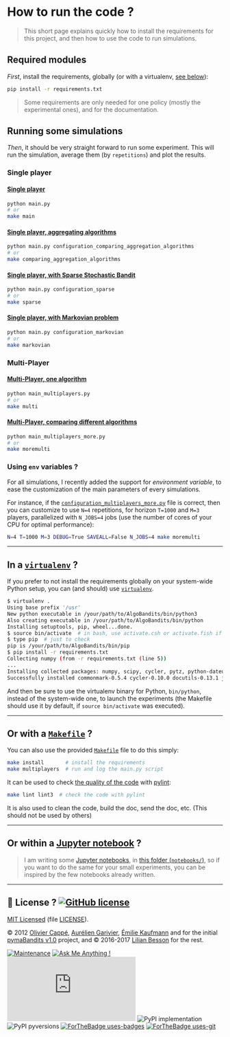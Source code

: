 # How to run the code ?

> This short page explains quickly how to install the requirements for this project, and then how to use the code to run simulations.

## Required modules
*First*, install the requirements, globally (or with a virtualenv, [see below](#In-a-virtualenv-?)):
```bash
pip install -r requirements.txt
```

> Some requirements are only needed for one policy (mostly the experimental ones), and for the documentation.

## Running some simulations
*Then*, it should be very straight forward to run some experiment.
This will run the simulation, average them (by `repetitions`) and plot the results.

### Single player
#### [Single player](main.py)
```bash
python main.py
# or
make main
```

#### [Single player, aggregating algorithms](configuration_comparing_aggregation_algorithms.py)
```bash
python main.py configuration_comparing_aggregation_algorithms
# or
make comparing_aggregation_algorithms
```

#### [Single player, with Sparse Stochastic Bandit](configuration_sparse.py)
```bash
python main.py configuration_sparse
# or
make sparse
```

#### [Single player, with Markovian problem](configuration_markovian.py)
```bash
python main.py configuration_markovian
# or
make markovian
```

### Multi-Player
#### [Multi-Player, one algorithm](main_multiplayers.py)
```bash
python main_multiplayers.py
# or
make multi
```

#### [Multi-Player, comparing different algorithms](main_multiplayers_more.py)
```bash
python main_multiplayers_more.py
# or
make moremulti
```

### Using `env` variables ?

For all simulations, I recently added the support for *environment variable*, to ease the customization of the main parameters of every simulations.

For instance, if the [`configuration_multiplayers_more.py`](configuration_multiplayers_more.py) file is correct,
then you can customize to use `N=4` repetitions, for horizon `T=1000` and `M=3` players, parallelized with `N_JOBS=4` jobs (use the number of cores of your CPU for optimal performance):

```bash
N=4 T=1000 M=3 DEBUG=True SAVEALL=False N_JOBS=4 make moremulti
```

----

## In a [`virtualenv`](https://virtualenv.pypa.io/en/stable/) ?
If you prefer to not install the requirements globally on your system-wide Python setup, you can (and should) use [`virtualenv`](https://virtualenv.pypa.io/en/stable/).

```bash
$ virtualenv .
Using base prefix '/usr'
New python executable in /your/path/to/AlgoBandits/bin/python3
Also creating executable in /your/path/to/AlgoBandits/bin/python
Installing setuptools, pip, wheel...done.
$ source bin/activate  # in bash, use activate.csh or activate.fish if needed
$ type pip  # just to check
pip is /your/path/to/AlgoBandits/bin/pip
$ pip install -r requirements.txt
Collecting numpy (from -r requirements.txt (line 5))
...
Installing collected packages: numpy, scipy, cycler, pytz, python-dateutil, matplotlib, joblib, pandas, seaborn, tqdm, sphinx-rtd-theme, commonmark, docutils, recommonmark
Successfully installed commonmark-0.5.4 cycler-0.10.0 docutils-0.13.1 joblib-0.11 matplotlib-2.0.0 numpy-1.12.1 pandas-0.19.2 python-dateutil-2.6.0 pytz-2016.10 recommonmark-0.4.0 scipy-0.19.0 seaborn-0.7.1 sphinx-rtd-theme-0.2.4 tqdm-4.11.2
```

And then be sure to use the virtualenv binary for Python, `bin/python`, instead of the system-wide one, to launch the experiments (the Makefile should use it by default, if `source bin/activate` was executed).

---

## Or with a [`Makefile`](Makefile) ?
You can also use the provided [`Makefile`](Makefile) file to do this simply:
```bash
make install       # install the requirements
make multiplayers  # run and log the main.py script
```

It can be used to check [the quality of the code](logs/main_pylint_log.txt) with [pylint](https://www.pylint.org/):
```bash
make lint lint3  # check the code with pylint
```

It is also used to clean the code, build the doc, send the doc, etc. (This should not be used by others)

---

## Or within a [Jupyter notebook](https://jupyter.org/) ?
> I am writing some [Jupyter notebooks](https://jupyter.org/), in [this folder (`notebooks/`)](notebooks/), so if you want to do the same for your small experiments, you can be inspired by the few notebooks already written.

----

## :scroll: License ? [![GitHub license](https://img.shields.io/github/license/Naereen/AlgoBandits.svg)](https://github.com/Naereen/AlgoBandits/blob/master/LICENSE)
[MIT Licensed](https://lbesson.mit-license.org/) (file [LICENSE](LICENSE)).

© 2012 [Olivier Cappé](http://perso.telecom-paristech.fr/%7Ecappe/), [Aurélien Garivier](https://www.math.univ-toulouse.fr/%7Eagarivie/), [Émilie Kaufmann](http://chercheurs.lille.inria.fr/ekaufman/) and for the initial [pymaBandits v1.0](http://mloss.org/software/view/415/) project, and © 2016-2017 [Lilian Besson](https://GitHub.com/Naereen) for the rest.

[![Maintenance](https://img.shields.io/badge/Maintained%3F-yes-green.svg)](https://GitHub.com/Naereen/AlgoBandits/graphs/commit-activity)
[![Ask Me Anything !](https://img.shields.io/badge/Ask%20me-anything-1abc9c.svg)](https://GitHub.com/Naereen/ama)
[![Analytics](https://ga-beacon.appspot.com/UA-38514290-17/github.com/Naereen/AlgoBandits/README.md?pixel)](https://GitHub.com/Naereen/AlgoBandits/)
![PyPI implementation](https://img.shields.io/pypi/implementation/ansicolortags.svg)
![PyPI pyversions](https://img.shields.io/pypi/pyversions/ansicolortags.svg)
[![ForTheBadge uses-badges](http://ForTheBadge.com/images/badges/uses-badges.svg)](http://ForTheBadge.com)
[![ForTheBadge uses-git](http://ForTheBadge.com/images/badges/uses-git.svg)](https://GitHub.com/)
